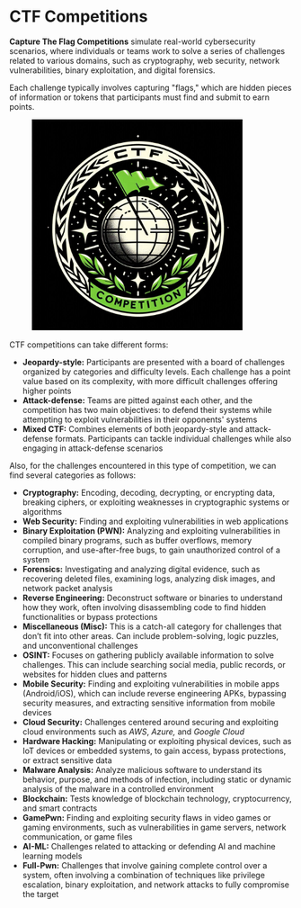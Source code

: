 # CTF Competitions

**Capture The Flag Competitions** simulate real-world cybersecurity scenarios, where individuals or teams work to solve a series of challenges related to various domains, such as cryptography, web security, network vulnerabilities, binary exploitation, and digital forensics.&#x20;

Each challenge typically involves capturing "flags," which are hidden pieces of information or tokens that participants must find and submit to earn points.&#x20;

<figure><img src="../.gitbook/assets/image (22) (1) (1).png" alt="" width="375"><figcaption></figcaption></figure>

CTF competitions can take different forms:

* **Jeopardy-style:** Participants are presented with a board of challenges organized by categories and difficulty levels. Each challenge has a point value based on its complexity, with more difficult challenges offering higher points
* **Attack-defense:** Teams are pitted against each other, and the competition has two main objectives: to defend their systems while attempting to exploit vulnerabilities in their opponents' systems
* **Mixed CTF:** Combines elements of both jeopardy-style and attack-defense formats. Participants can tackle individual challenges while also engaging in attack-defense scenarios

Also, for the challenges encountered in this type of competition, we can find several categories as follows:

* **Cryptography:** Encoding, decoding, decrypting, or encrypting data, breaking ciphers, or exploiting weaknesses in cryptographic systems or algorithms
* **Web Security:** Finding and exploiting vulnerabilities in web applications
* **Binary Exploitation (PWN):** Analyzing and exploiting vulnerabilities in compiled binary programs, such as buffer overflows, memory corruption, and use-after-free bugs, to gain unauthorized control of a system
* **Forensics:** Investigating and analyzing digital evidence, such as recovering deleted files, examining logs, analyzing disk images, and network packet analysis
* **Reverse Engineering:** Deconstruct software or binaries to understand how they work, often involving disassembling code to find hidden functionalities or bypass protections
* **Miscellaneous (Misc):** This is a catch-all category for challenges that don’t fit into other areas. Can include problem-solving, logic puzzles, and unconventional challenges
* **OSINT:** Focuses on gathering publicly available information to solve challenges. This can include searching social media, public records, or websites for hidden clues and patterns
* **Mobile Security:** Finding and exploiting vulnerabilities in mobile apps (Android/iOS), which can include reverse engineering APKs, bypassing security measures, and extracting sensitive information from mobile devices
* **Cloud Security:** Challenges centered around securing and exploiting cloud environments such as _AWS_, _Azure,_ and _Google Cloud_
* **Hardware Hacking:** Manipulating or exploiting physical devices, such as IoT devices or embedded systems, to gain access, bypass protections, or extract sensitive data
* **Malware Analysis:** Analyze malicious software to understand its behavior, purpose, and methods of infection, including static or dynamic analysis of the malware in a controlled environment
* **Blockchain:** Tests knowledge of blockchain technology, cryptocurrency, and smart contracts
* **GamePwn:** Finding and exploiting security flaws in video games or gaming environments, such as vulnerabilities in game servers, network communication, or game files
* **AI-ML:** Challenges related to attacking or defending AI and machine learning models
* **Full-Pwn:** Challenges that involve gaining complete control over a system, often involving a combination of techniques like privilege escalation, binary exploitation, and network attacks to fully compromise the target

